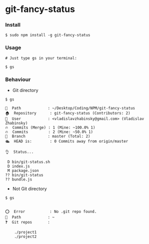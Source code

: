 # git-fancy-status

### Install
```
$ sudo npm install -g git-fancy-status
```

### Usage

```
# Just type gs in your terminal:

$ gs
```


### Behaviour
- Git directory
```
$ gs

📂  Path            : ~/Desktop/Coding/NPM/git-fancy-status
🏠  Repository      : git-fancy-status (Contributors: 2)
🐒  User            : <vladislavzhabinsky@gmail.com> (Vladislav Zhabinsky)
🔥  Commits (Merge) : 1 (Mine: ~100.0% 1)
🔥  Commits         : 2 (Mine: ~50.0% 1)
📌  Branch          : master (Total: 2)
🛳️  HEAD is:        : 0 Commits away from origin/master

👌  Status... 

 D bin/git-status.sh
 D index.js
 M package.json
?? bin/git-status
?? bundle.js
```
- Not Git directory
```
$ gs


⭕  Error           : No .git repo found.
📂  Path            : ~
❓  Git repos       :

	./project1
	./project2
```
